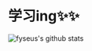 # 学习ing✨✨

![fyseus's github stats](https://github-readme-stats.vercel.app/api?username=fyseus&count_private=true&show_ico)
